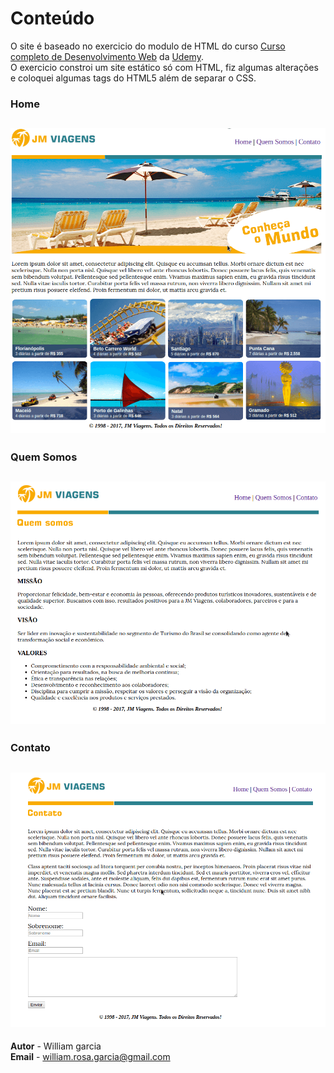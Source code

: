  # Conteúdo

O site é baseado no exercicio do modulo de HTML do curso [Curso completo de Desenvolvimento Web](https://www.udemy.com/curso-completo-do-desenvolvedor-web) da [Udemy](https://www.udemy.com).  
O exercicio constroi um site estático só com HTML, fiz algumas alterações e coloquei algumas tags do HTML5 além de separar o CSS.  

### Home  
![Imagem da página home do site](../imagens-dos-projetos/1.png)  
--------------------------------------------------------

### Quem Somos  
![Imagem da página Quem somos do site](../imagens-dos-projetos/2.png)  
--------------------------------------------------------

### Contato  
![Imagem da página contato do site](../imagens-dos-projetos/3.png)  
--------------------------------------------------------

**Autor** - William garcia  
**Email** - william.rosa.garcia@gmail.com  
